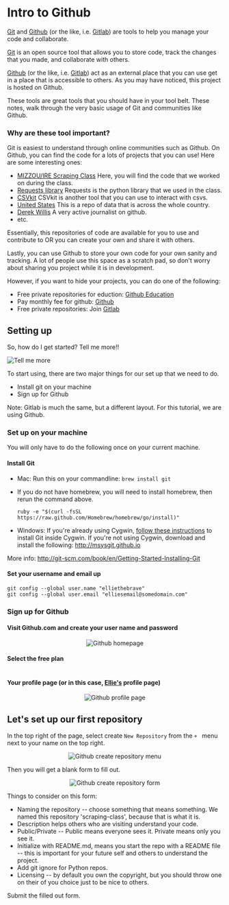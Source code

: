 # Intro to Github

[Git](http://git-scm.com/) and [Github](https://github.com/) (or the like, i.e. [Gitlab](https://www.gitlab.com/)) are tools to help you manage your code and collaborate.

[Git](http://git-scm.com/) is an open source tool that allows you to store code, track the changes that you made, and collaborate with others.

[Github](https://github.com/) (or the like, i.e. [Gitlab](https://www.gitlab.com/)) act as an external place that you can use get in a place that is accessible to others. As you may have noticed, this project is hosted on Github.

These tools are great tools that you should have in your tool belt. These notes, walk through the very basic usage of Git and communities like Github.

### Why are these tool important?

Git is easiest to understand through online communities such as Github. On Github, you can find the code for a lots of projects that you can use! Here are some interesting ones:

- [MIZZOU/IRE Scraping Class](https://github.com/ireapps/scraping-class)
  Here, you will find the code that we worked on during the class.
- [Requests library](https://github.com/kennethreitz/requests)
  Requests is the python library that we used in the class.
- [CSVkit](https://github.com/onyxfish/csvkit)
  CSVkit is another tool that you can use to interact with csvs.
- [United States](https://github.com/unitedstates/)
  This is a repo of data that is across the whole country.
- [Derek Willis](https://github.com/dwillis)
  A very active journalist on github.
- etc.

Essentially, this repositories of code are available for you to use and contribute to OR you can create your own and share it with others.

Lastly, you can use Github to store your own code for your own sanity and tracking. A lot of people use this space as a scratch pad, so don't worry about sharing you project while it is in development.

However, if you want to hide your projects, you can do one of the following:
- Free private repositories for eduction: [Github Education](https://education.github.com/)
- Pay monthly fee for github: [Github](https://www.github.com/)
- Free private repositories: Join [Gitlab](https://www.gitlab.com/)

## Setting up

So, how do I get started?
Tell me more!!
<p align="left">
  <img src="https://cloud.githubusercontent.com/assets/166734/4176539/537eac8e-3609-11e4-8652-35e410cb68f8.gif" alt="Tell me more"/>
</p>

To start using, there are two major things for our set up that we need to do.
- Install git on your machine
- Sign up for Github

Note: Gitlab is much the same, but a different layout. For this tutorial, we are using Github.

### Set up on your machine

You will only have to do the following once on your current machine.

#### Install Git

- Mac: Run this on your commandline: ```brew install git```
 - If you do not have homebrew, you will need to install homebrew, then rerun the command above.

   ```ruby -e "$(curl -fsSL https://raw.github.com/Homebrew/homebrew/go/install)"```

- Windows: If you're already using Cygwin, [follow these instructions](http://www.celinio.net/techblog/?p=818) to install Git inside Cygwin. If you're not using Cygwin, download and install the following: http://msysgit.github.io

More info: http://git-scm.com/book/en/Getting-Started-Installing-Git

#### Set your username and email up

```
git config --global user.name "elliethebrave"
git config --global user.email "elliesemail@somedomain.com"
```

### Sign up for Github

#### Visit Github.com and create your user name and password
<p align="center">
  <img src="https://cloud.githubusercontent.com/assets/166734/4176375/85273d86-3600-11e4-936d-101b272cc62e.png" alt="Github homepage"/>
</p>

#### Select the free plan
<p align="center">
  <img src="https://cloud.githubusercontent.com/assets/166734/4175590/32999e8e-35dc-11e4-960b-7880744d148c.png" alt=""/>
</p>

#### Your profile page (or in this case, [Ellie's](https://twitter.com/ellie_the_brave) profile page)
<p align="center">
  <img src="https://cloud.githubusercontent.com/assets/166734/4175599/b38ed07c-35dc-11e4-98a3-3140d33ae426.png" alt="Github profile page"/>
</p>

## Let's set up our first repository

In the top right of the page, select create ```New Repository``` from the  ```+ ``` menu next to your name on the top right.

<p align="center">
  <img src="https://cloud.githubusercontent.com/assets/166734/4176397/dfb79b96-3601-11e4-9267-ed543aac62b0.png" alt="Github create repository menu"/>
</p>

Then you will get a blank form to fill out.

<p align="center">
  <img src="https://cloud.githubusercontent.com/assets/166734/4176557/696e8e82-360a-11e4-995b-d87ec90d3c0e.png" alt="Github create repository form"/>
</p>

Things to consider on this form:
* Naming the repository -- choose something that means something. We named this repository 'scraping-class', because that is what it is.
* Description helps others who are visiting understand your code.
* Public/Private -- Public means everyone sees it. Private means only you see it.
* Initialize with README.md, means you start the repo with a README file -- this is important for your future self and others to understand the project.
* Add git ignore for Python repos.
* Licensing -- by default you own the copyright, but you should throw one on their of you choice just to be nice to others.

Submit the filled out form.


